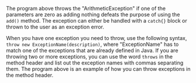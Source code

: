 The program above throws the "ArithmeticException" if one of the parameters are zero as adding nothing defeats the purpose of using the `add()` method. The exception can either be handled with a `catch{}` block or thrown to the user as an exception error.

When you have one exception you need to throw, use the following syntax, `throw new ExceptionName(description)`, where "ExceptionName" has to match one of the exceptions that are already defined in Java. If you are throwing two or more exceptions, you can use the word `throws` in the method header and list out the exception names with commas separating them. The program above is an example of how you can throw exceptions in the method header.

